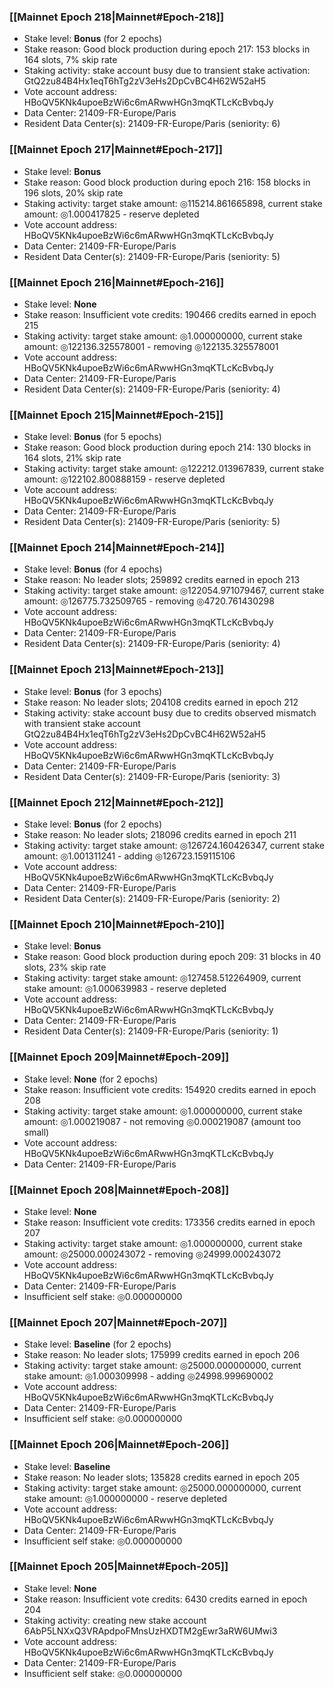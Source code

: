 ### [[Mainnet Epoch 218|Mainnet#Epoch-218]]
* Stake level: **Bonus** (for 2 epochs)
* Stake reason: Good block production during epoch 217: 153 blocks in 164 slots, 7% skip rate
* Staking activity: stake account busy due to transient stake activation: GtQ2zu84B4Hx1eqT6hTg2zV3eHs2DpCvBC4H62W52aH5
* Vote account address: HBoQV5KNk4upoeBzWi6c6mARwwHGn3mqKTLcKcBvbqJy
* Data Center: 21409-FR-Europe/Paris
* Resident Data Center(s): 21409-FR-Europe/Paris (seniority: 6)
### [[Mainnet Epoch 217|Mainnet#Epoch-217]]
* Stake level: **Bonus**
* Stake reason: Good block production during epoch 216: 158 blocks in 196 slots, 20% skip rate
* Staking activity: target stake amount: ◎115214.861665898, current stake amount: ◎1.000417825 - reserve depleted
* Vote account address: HBoQV5KNk4upoeBzWi6c6mARwwHGn3mqKTLcKcBvbqJy
* Data Center: 21409-FR-Europe/Paris
* Resident Data Center(s): 21409-FR-Europe/Paris (seniority: 5)
### [[Mainnet Epoch 216|Mainnet#Epoch-216]]
* Stake level: **None**
* Stake reason: Insufficient vote credits: 190466 credits earned in epoch 215
* Staking activity: target stake amount: ◎1.000000000, current stake amount: ◎122136.325578001 - removing ◎122135.325578001
* Vote account address: HBoQV5KNk4upoeBzWi6c6mARwwHGn3mqKTLcKcBvbqJy
* Data Center: 21409-FR-Europe/Paris
* Resident Data Center(s): 21409-FR-Europe/Paris (seniority: 4)
### [[Mainnet Epoch 215|Mainnet#Epoch-215]]
* Stake level: **Bonus** (for 5 epochs)
* Stake reason: Good block production during epoch 214: 130 blocks in 164 slots, 21% skip rate
* Staking activity: target stake amount: ◎122212.013967839, current stake amount: ◎122102.800888159 - reserve depleted
* Vote account address: HBoQV5KNk4upoeBzWi6c6mARwwHGn3mqKTLcKcBvbqJy
* Data Center: 21409-FR-Europe/Paris
* Resident Data Center(s): 21409-FR-Europe/Paris (seniority: 5)
### [[Mainnet Epoch 214|Mainnet#Epoch-214]]
* Stake level: **Bonus** (for 4 epochs)
* Stake reason: No leader slots; 259892 credits earned in epoch 213
* Staking activity: target stake amount: ◎122054.971079467, current stake amount: ◎126775.732509765 - removing ◎4720.761430298
* Vote account address: HBoQV5KNk4upoeBzWi6c6mARwwHGn3mqKTLcKcBvbqJy
* Data Center: 21409-FR-Europe/Paris
* Resident Data Center(s): 21409-FR-Europe/Paris (seniority: 4)
### [[Mainnet Epoch 213|Mainnet#Epoch-213]]
* Stake level: **Bonus** (for 3 epochs)
* Stake reason: No leader slots; 204108 credits earned in epoch 212
* Staking activity: stake account busy due to credits observed mismatch with transient stake account GtQ2zu84B4Hx1eqT6hTg2zV3eHs2DpCvBC4H62W52aH5
* Vote account address: HBoQV5KNk4upoeBzWi6c6mARwwHGn3mqKTLcKcBvbqJy
* Data Center: 21409-FR-Europe/Paris
* Resident Data Center(s): 21409-FR-Europe/Paris (seniority: 3)
### [[Mainnet Epoch 212|Mainnet#Epoch-212]]
* Stake level: **Bonus** (for 2 epochs)
* Stake reason: No leader slots; 218096 credits earned in epoch 211
* Staking activity: target stake amount: ◎126724.160426347, current stake amount: ◎1.001311241 - adding ◎126723.159115106
* Vote account address: HBoQV5KNk4upoeBzWi6c6mARwwHGn3mqKTLcKcBvbqJy
* Data Center: 21409-FR-Europe/Paris
* Resident Data Center(s): 21409-FR-Europe/Paris (seniority: 2)
### [[Mainnet Epoch 210|Mainnet#Epoch-210]]
* Stake level: **Bonus**
* Stake reason: Good block production during epoch 209: 31 blocks in 40 slots, 23% skip rate
* Staking activity: target stake amount: ◎127458.512264909, current stake amount: ◎1.000639983 - reserve depleted
* Vote account address: HBoQV5KNk4upoeBzWi6c6mARwwHGn3mqKTLcKcBvbqJy
* Data Center: 21409-FR-Europe/Paris
* Resident Data Center(s): 21409-FR-Europe/Paris (seniority: 1)
### [[Mainnet Epoch 209|Mainnet#Epoch-209]]
* Stake level: **None** (for 2 epochs)
* Stake reason: Insufficient vote credits: 154920 credits earned in epoch 208
* Staking activity: target stake amount: ◎1.000000000, current stake amount: ◎1.000219087 - not removing ◎0.000219087 (amount too small)
* Vote account address: HBoQV5KNk4upoeBzWi6c6mARwwHGn3mqKTLcKcBvbqJy
* Data Center: 21409-FR-Europe/Paris
### [[Mainnet Epoch 208|Mainnet#Epoch-208]]
* Stake level: **None**
* Stake reason: Insufficient vote credits: 173356 credits earned in epoch 207
* Staking activity: target stake amount: ◎1.000000000, current stake amount: ◎25000.000243072 - removing ◎24999.000243072
* Vote account address: HBoQV5KNk4upoeBzWi6c6mARwwHGn3mqKTLcKcBvbqJy
* Data Center: 21409-FR-Europe/Paris
* Insufficient self stake: ◎0.000000000
### [[Mainnet Epoch 207|Mainnet#Epoch-207]]
* Stake level: **Baseline** (for 2 epochs)
* Stake reason: No leader slots; 175999 credits earned in epoch 206
* Staking activity: target stake amount: ◎25000.000000000, current stake amount: ◎1.000309998 - adding ◎24998.999690002
* Vote account address: HBoQV5KNk4upoeBzWi6c6mARwwHGn3mqKTLcKcBvbqJy
* Data Center: 21409-FR-Europe/Paris
* Insufficient self stake: ◎0.000000000
### [[Mainnet Epoch 206|Mainnet#Epoch-206]]
* Stake level: **Baseline**
* Stake reason: No leader slots; 135828 credits earned in epoch 205
* Staking activity: target stake amount: ◎25000.000000000, current stake amount: ◎1.000000000 - reserve depleted
* Vote account address: HBoQV5KNk4upoeBzWi6c6mARwwHGn3mqKTLcKcBvbqJy
* Data Center: 21409-FR-Europe/Paris
* Insufficient self stake: ◎0.000000000
### [[Mainnet Epoch 205|Mainnet#Epoch-205]]
* Stake level: **None**
* Stake reason: Insufficient vote credits: 6430 credits earned in epoch 204
* Staking activity: creating new stake account 6AbP5LNXxQ3VRApdpoFMnsUzHXDTM2gEwr3aRW6UMwi3
* Vote account address: HBoQV5KNk4upoeBzWi6c6mARwwHGn3mqKTLcKcBvbqJy
* Data Center: 21409-FR-Europe/Paris
* Insufficient self stake: ◎0.000000000